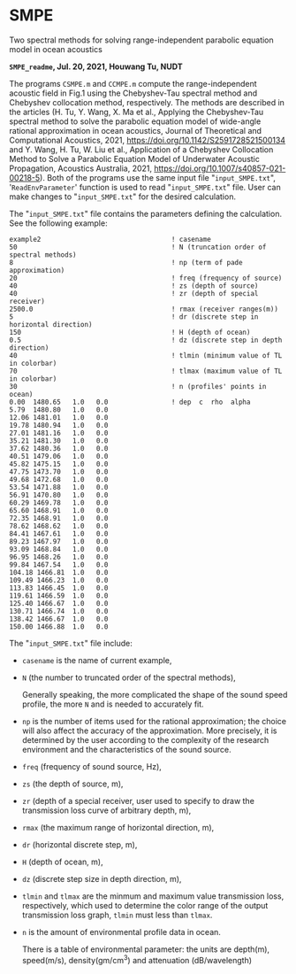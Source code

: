 # SMPE
Two spectral methods for solving range-independent parabolic equation model in ocean acoustics

**`SMPE_readme`, Jul. 20, 2021, Houwang Tu, NUDT**

The programs `CSMPE.m` and `CCMPE.m` compute the range-independent acoustic field in
Fig.1 using the Chebyshev-Tau spectral method and Chebyshev collocation method, respectively. 
The methods are described in the articles (H. Tu, Y. Wang, X. Ma et al., Applying the 
Chebyshev-Tau spectral method to solve the  parabolic equation model of wide-angle rational 
approximation in ocean acoustics, Journal of Theoretical and Computational Acoustics, 2021, 
https://doi.org/10.1142/S2591728521500134 and Y. Wang, H. Tu, W. Liu et al., Application of 
a Chebyshev Collocation Method to Solve a Parabolic Equation Model of Underwater Acoustic 
Propagation, Acoustics Australia, 2021, https://doi.org/10.1007/s40857-021-00218-5).
Both of the programs use the same input file "`input_SMPE.txt`", '`ReadEnvParameter`' function 
is used to read "`input_SMPE.txt`" file. User can make changes to "`input_SMPE.txt`" for the
desired calculation. 

The "`input_SMPE.txt`" file contains the parameters defining the calculation. 
See the following example:

```
example2                                 ! casename
50                                       ! N (truncation order of spectral methods)
8                                        ! np (term of pade approximation)
20                                       ! freq (frequency of source)
40                                       ! zs (depth of source)
40                                       ! zr (depth of special receiver)                                                                              
2500.0                                   ! rmax (receiver ranges(m))
5                                        ! dr (discrete step in horizontal direction)                                      
150                                      ! H (depth of ocean)
0.5                                      ! dz (discrete step in depth direction)
40                                       ! tlmin (minimum value of TL in colorbar)
70                                       ! tlmax (maximum value of TL in colorbar)
30                                       ! n (profiles' points in ocean)
0.00  1480.65   1.0   0.0                ! dep  c  rho  alpha 
5.79  1480.80   1.0   0.0
12.06 1481.01   1.0   0.0
19.78 1480.94   1.0   0.0
27.01 1481.16   1.0   0.0
35.21 1481.30   1.0   0.0
37.62 1480.36   1.0   0.0
40.51 1479.06   1.0   0.0
45.82 1475.15   1.0   0.0
47.75 1473.70   1.0   0.0
49.68 1472.68   1.0   0.0
53.54 1471.88   1.0   0.0
56.91 1470.80   1.0   0.0
60.29 1469.78   1.0   0.0
65.60 1468.91   1.0   0.0
72.35 1468.91   1.0   0.0
78.62 1468.62   1.0   0.0
84.41 1467.61   1.0   0.0
89.23 1467.97   1.0   0.0
93.09 1468.84   1.0   0.0
96.95 1468.26   1.0   0.0
99.84 1467.54   1.0   0.0
104.18 1466.81  1.0   0.0
109.49 1466.23  1.0   0.0
113.83 1466.45  1.0   0.0
119.61 1466.59  1.0   0.0
125.40 1466.67  1.0   0.0
130.71 1466.74  1.0   0.0
138.42 1466.67  1.0   0.0
150.00 1466.88  1.0   0.0

```

The "`input_SMPE.txt`" file include:

*  `casename` is the name of current example,

* `N` (the number to truncated
  order of the spectral methods),  

  Generally speaking, the more complicated the shape of the sound speed profile, 
  the more `N` and is needed to accurately fit.

* `np` is the number of items used for the rational approximation; the choice will also affect
   the accuracy of the approximation. More precisely, it is determined by the user according
   to the complexity of the research environment and the characteristics of the sound source. 

* `freq` (frequency of sound source, Hz), 

* `zs` (the depth of source, m), 

* `zr` (depth of a special
  receiver, user used to specify to draw the transmission loss curve of
  arbitrary depth, m), 

* `rmax` (the maximum range of horizontal direction, m), 

* `dr` (horizontal discrete step, m),

*  `H` (depth of ocean, m),

* `dz` (discrete step size in depth direction, m),

* `tlmin`
  and `tlmax` are the minmum and maximum value transmission loss,
  respectively, which used to determine the color range of the output
  transmission loss graph, `tlmin` must less than `tlmax`.

* `n` is the amount of environmental profile data in ocean. 

  There is a table of environmental parameter: the units are depth(m), speed(m/s),
  density(gm/cm$^3$) and attenuation (dB/wavelength)
